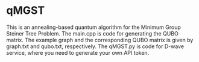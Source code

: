 # qMGST
This is an annealing-based quantum algorithm for the Minimum Group Steiner Tree Problem. 
The main.cpp is code for generating the QUBO matrix. 
The example graph and the corresponding QUBO matrix is given by graph.txt and qubo.txt, respectively. 
The qMGST.py is code for D-wave service, where you need to generate your own API token. 

